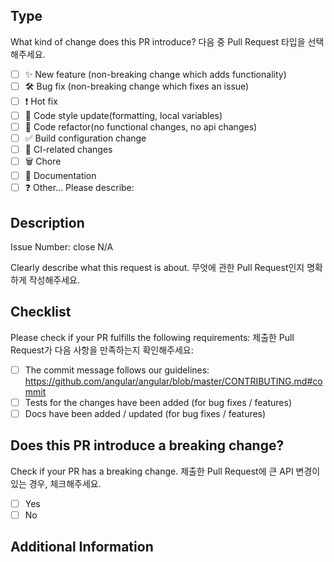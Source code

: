 <!--
  Thanks for your hard work!
  Provide a description of your changes below and a general summary in the title
  Please look at the following checklist to ensure that your PR can be accepted quickly:
  코드를 개선해나가는데 도움을 주셔서 감사드립니다.
  무엇을 변경했는지에 대해 아래에 간단하게 적어주세요.
  Pull Request가 빨리 처리되도록 아래 체크리스트를 읽어주세요
-->

## Type

What kind of change does this PR introduce?
다음 중 Pull Request 타입을 선택해주세요.

<!-- 
  Please check the one that applies to this PR using "x". 
  대괄호 사이에 "x" 를 넣어, 어떤 타입인지 지정하세요.
-->

- [ ] ✨ New feature (non-breaking change which adds functionality)
- [ ] 🛠️ Bug fix (non-breaking change which fixes an issue)
- [ ] ❗ Hot fix
- [ ] 💄 Code style update(formatting, local variables)
- [ ] 📝 Code refactor(no functional changes, no api changes)
- [ ] ✅ Build configuration change
- [ ] 💚 CI-related changes
- [ ] 🗑️ Chore
- [ ] 📝 Documentation
- [ ] ❓ Other... Please describe:

## Description

<!-- 
  Type your issue number on github right next to the comments below "Issue Number: close " to link issue.
  아래 "Issue Number: close " 옆에 Issue 번호를 함께 추가하세요. 자동으로 issue를 연결해줍니다.
-->
Issue Number: close N/A

Clearly describe what this request is about.
무엇에 관한 Pull Request인지 명확하게 작성해주세요.

## Checklist

Please check if your PR fulfills the following requirements:
제출한 Pull Request가 다음 사항을 만족하는지 확인해주세요:

- [ ] The commit message follows our guidelines: https://github.com/angular/angular/blob/master/CONTRIBUTING.md#commit
- [ ] Tests for the changes have been added (for bug fixes / features)
- [ ] Docs have been added / updated (for bug fixes / features)

## Does this PR introduce a breaking change?

Check if your PR has a breaking change.
제출한 Pull Request에 큰 API 변경이 있는 경우, 체크해주세요.

- [ ] Yes
- [ ] No

<!-- 
  If this PR contains a breaking change, please describe the impact and migration path for existing applications below. 
  위를 Yes 로 체크한 경우, 기존 애플리케이션에 끼칠 영향과 migration 하는 방법에 링크를 작성해주세요.
-->

## Additional Information

<!-- 
  Add any other context or screenshots about the feature request go here.
  기능에 대한 추가적인 문맥이나, 스크린샷은 여기 추가해주세요.
-->